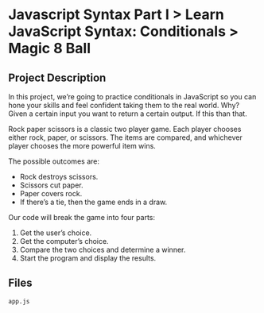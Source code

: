# Javascript Syntax Part I > Learn JavaScript Syntax: Conditionals > Magic 8 Ball
## Project Description
In this project, we’re going to practice conditionals in JavaScript so you can 
hone your skills and feel confident taking them to the real world. Why? Given a 
certain input you want to return a certain output. If this than that.

Rock paper scissors is a classic two player game. Each player chooses either 
rock, paper, or scissors. The items are compared, and whichever player chooses 
the more powerful item wins.

The possible outcomes are:

- Rock destroys scissors.
- Scissors cut paper.
- Paper covers rock.
- If there’s a tie, then the game ends in a draw.

Our code will break the game into four parts:

1. Get the user’s choice.
2. Get the computer’s choice.
3. Compare the two choices and determine a winner.
4. Start the program and display the results.

## Files
`app.js`